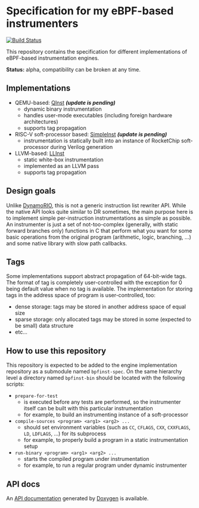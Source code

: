 # Specification for my eBPF-based instrumenters 

[![Build Status](https://travis-ci.org/atrosinenko/bpfinst-spec.svg?branch=master)](https://travis-ci.org/atrosinenko/bpfinst-spec)

This repository contains the specification for different implementations of eBPF-based instrumentation engines.

**Status:** alpha, compatibility can be broken at any time.

## Implementations

* QEMU-based: [QInst](https://github.com/atrosinenko/qinst) ***(update is pending)***
  * dynamic binary instrumentation
  * handles user-mode executables (including foreign hardware architectures)
  * supports tag propagation
* RISC-V soft-processor based: [SimpleInst](https://github.com/atrosinenko/simpleinst) ***(update is pending)***
  * instrumentation is statically built into an instance of RocketChip soft-processor during Verilog generation
* LLVM-based: [LLInst](https://github.com/atrosinenko/llinst)
  * static white-box instrumentation
  * implemented as an LLVM pass
  * supports tag propagation

## Design goals

Unlike [DynamoRIO](https://www.dynamorio.org/), this is not a generic instruction list rewriter API.
While the native API looks quite similar to DR sometimes, the main purpose here is to implement simple per-instruction instrumentations as simple as possible. An instrumenter is just a set of not-too-complex (generally, with static forward branches only) functions in C that perform what you want for some basic operations from the original program (arithmetic, logic, branching, ...) and some native library with slow path callbacks.

## Tags

Some implementations support abstract propagation of 64-bit-wide tags. The format of tag is completely user-controlled with the exception for 0 being default value when no tag is available. The implementation for storing tags in the address space of program is user-controlled, too:
* dense storage: tags may be stored in another address space of equal size
* sparse storage: only allocated tags may be stored in some (expected to be small) data structure
* etc...

## How to use this repository

This repository is expected to be added to the engine implementation repository as a submodule named `bpfinst-spec`. On the same hierarchy level a directory named `bpfinst-bin` should be located with the following scripts:
* `prepare-for-test`
  * is executed before any tests are performed, so the instrumenter itself can be built with this particular instrumentation
  * for example, to build an instrumenting instance of a soft-processor
* `compile-sources <program> <arg1> <arg2> ...`
  * should set environment variables (such as `CC`, `CFLAGS`, `CXX`, `CXXFLAGS`, `LD`, `LDFLAGS`, ...) for its subprocess
  * for example, to properly build a program in a static instrumentation setup
* `run-binary <program> <arg1> <arg2> ...`
  * starts the compiled program under instrumentation
  * for example, to run a regular program under dynamic instrumenter

## API docs

An [API documentation](https://atrosinenko.github.io/bpfinst-spec/) generated by [Doxygen](www.doxygen.nl/) is available.
